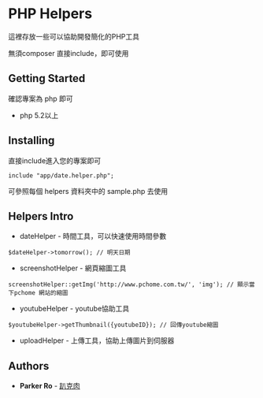 # PHP Helpers

這裡存放一些可以協助開發簡化的PHP工具

無須composer 直接include，即可使用

## Getting Started

確認專案為 php 即可

* php 5.2以上

## Installing

直接include進入您的專案即可

```
include "app/date.helper.php";
```
可參照每個 helpers 資料夾中的 sample.php 去使用 

## Helpers Intro

* dateHelper - 時間工具，可以快速使用時間參數
```
$dateHelper->tomorrow(); // 明天日期
```

* screenshotHelper - 網頁縮圖工具
```
screenshotHelper::getImg('http://www.pchome.com.tw/', 'img'); // 顯示當下pchome 網站的縮圖
```

* youtubeHelper - youtube協助工具
```
$youtubeHelper->getThumbnail({youtubeID}); // 回傳youtube縮圖
```

* uploadHelper - 上傳工具，協助上傳圖片到伺服器


## Authors

* **Parker Ro** - [趴克肉](https://parkerro.tw/)



